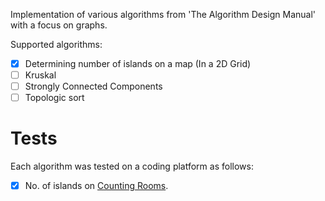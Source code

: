 Implementation of various algorithms from 'The Algorithm Design Manual' with
a focus on graphs.

Supported algorithms:

- [x] Determining number of islands on a map (In a 2D Grid)
- [ ] Kruskal
- [ ] Strongly Connected Components
- [ ] Topologic sort

# Tests

Each algorithm was tested on a coding platform as follows:

- [x] No. of islands on [Counting Rooms](https://cses.fi/problemset/task/1192).
